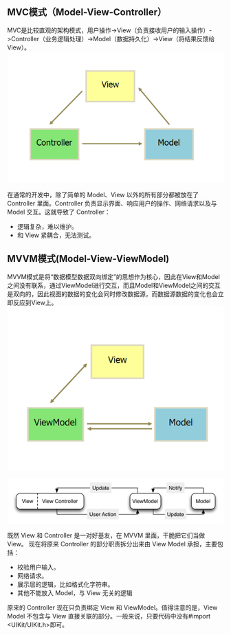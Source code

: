 ## MVC模式（Model-View-Controller）

MVC是比较直观的架构模式，用户操作->View（负责接收用户的输入操作）->Controller（业务逻辑处理）->Model（数据持久化）->View（将结果反馈给View）。
![](/Images/MVC001.png)

在通常的开发中，除了简单的 Model、View 以外的所有部分都被放在了 Controller 里面。Controller 负责显示界面、响应用户的操作、网络请求以及与 Model 交互。这就导致了 Controller：

- 逻辑复杂，难以维护。
- 和 View 紧耦合，无法测试。
## MVVM模式(Model-View-ViewModel)
MVVM模式是将“数据模型数据双向绑定”的思想作为核心，因此在View和Model之间没有联系，通过ViewModel进行交互，而且Model和ViewModel之间的交互是双向的，因此视图的数据的变化会同时修改数据源，而数据源数据的变化也会立即反应到View上。
![](/Images/MVC002.png
)

![](/Images/mvvm002.png
)

既然 View 和 Controller 是一对好基友，在 MVVM 里面，干脆把它们当做 View。
现在将原来 Controller 的部分职责拆分出来由 View Model 承担，主要包括：

- 校验用户输入。
- 网络请求。
- 展示层的逻辑，比如格式化字符串。
- 其他不能放入 Model，与 View 无关的逻辑
  
原来的 Controller 现在只负责绑定 View 和 ViewModel。值得注意的是，View Model 不包含与 View 直接关联的部分。一般来说，只要代码中没有#import <UIKit/UIKit.h>即可。